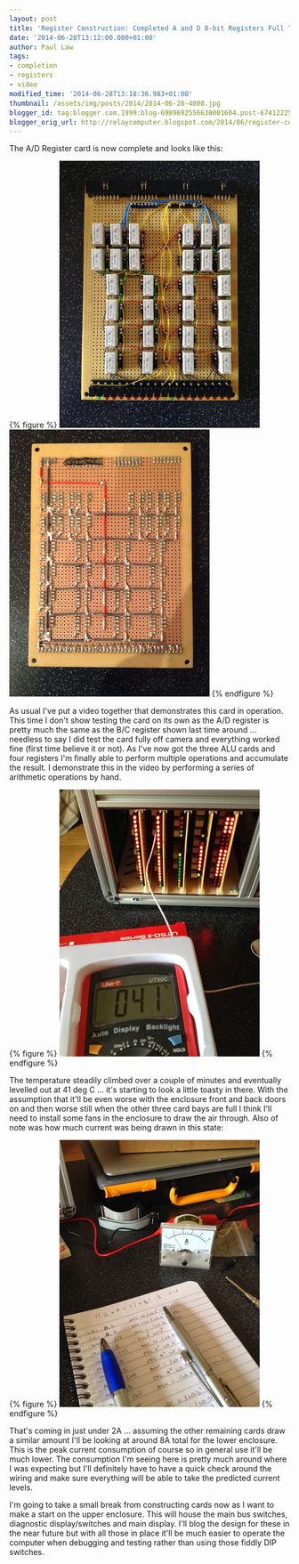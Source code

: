 ```yaml
---
layout: post
title: 'Register Construction: Completed A and D 8-bit Registers Full Test'
date: '2014-06-28T13:12:00.000+01:00'
author: Paul Law
tags:
- completion
- registers
- video
modified_time: '2014-06-28T13:18:36.983+01:00'
thumbnail: /assets/img/posts/2014/2014-06-28-4000.jpg
blogger_id: tag:blogger.com,1999:blog-6989692556630001604.post-6741222589554983889
blogger_orig_url: http://relaycomputer.blogspot.com/2014/06/register-construction-completed-and-d-8.html
---
```


The A/D Register card is now complete and looks like this:

{% figure %}
![Completed A/D Register Card (front)](/assets/img/posts/2014/2014-06-28-0000.jpg)
![Completed A/D Register Card (back)](/assets/img/posts/2014/2014-06-28-0001.jpg)
{% endfigure %}

As 
usual I've put a video together that demonstrates this card in operation. This 
time I don't show testing the card on its own as the A/D register is pretty 
much the same as the B/C register shown last time around ... needless to say I 
did test the card fully off camera and everything worked fine (first time 
believe it or not). As I've now got the three ALU cards and four registers I'm 
finally able to perform multiple operations and accumulate the result. I 
demonstrate this in the video by performing a series of arithmetic operations 
by hand.

{% figure %}
![Measurement of temperature inside card pack (41 deg C)](/assets/img/posts/2014/2014-06-28-0002.jpg)
{% endfigure %}

The temperature steadily climbed over a couple of minutes 
and eventually levelled out at 41 deg C ... it's starting to look a little 
toasty in there. With the assumption that it'll be even worse with the 
enclosure front and back doors on and then worse still when the other three 
card bays are full I think I'll need to install some fans in the enclosure to 
draw the air through. Also of note was how much current was being drawn in 
this state:

{% figure %}
![Measurement of current drawn by card pack (just under 2A)](/assets/img/posts/2014/2014-06-28-0003.jpg)
{% endfigure %}

That's coming in just under 2A ... assuming the other 
remaining cards draw a similar amount I'll be looking at around 8A total for 
the lower enclosure. This is the peak current consumption of course so in 
general use it'll be much lower. The consumption I'm seeing here is pretty 
much around where I was expecting but I'll definitely have to have a quick 
check around the wiring and make sure everything will be able to take the 
predicted current levels.

I'm going to take a small break from 
constructing cards now as I want to make a start on the upper enclosure. This 
will house the main bus switches, diagnostic display/switches and main 
display. I'll blog the design for these in the near future but with all those 
in place it'll be much easier to operate the computer when debugging and 
testing rather than using those fiddly DIP switches. 